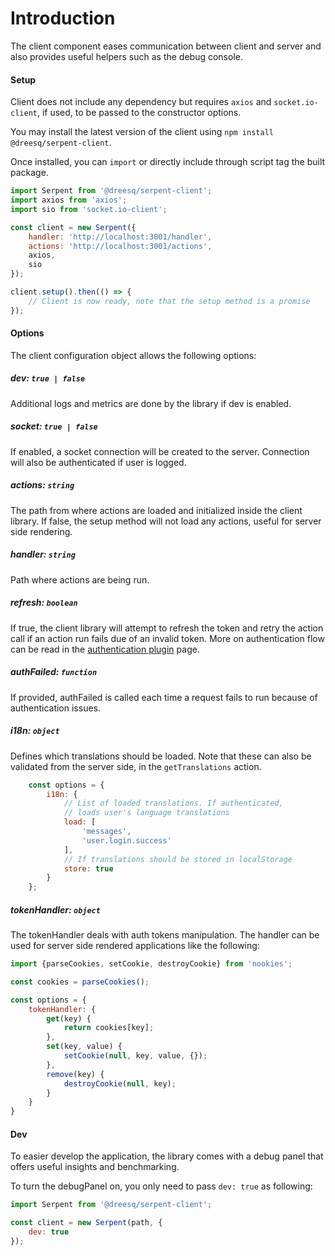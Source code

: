 # Introduction

The client component eases communication between client and server and also provides useful helpers such as the debug console.

#### Setup

Client does not include any dependency but requires `axios` and `socket.io-client`, if used, to be passed to the constructor options.

You may install the latest version of the client using ``npm install @dreesq/serpent-client``.

Once installed, you can ```import``` or directly include through script tag the built package.

```js
import Serpent from '@dreesq/serpent-client';
import axios from 'axios';
import sio from 'socket.io-client';

const client = new Serpent({
    handler: 'http://localhost:3001/handler',
    actions: 'http://localhost:3001/actions',
    axios,
    sio
});

client.setup().then(() => {
    // Client is now ready, note that the setup method is a promise
});
```

#### Options

The client configuration object allows the following options:

##### dev: `true | false`

Additional logs and metrics are done by the library if dev is enabled.

##### socket: `true | false`

If enabled, a socket connection will be created to the server. Connection will also be authenticated if user is logged.

##### actions: `string`

The path from where actions are loaded and initialized inside the client library. If false, the setup method will not load any actions, useful for server side rendering.

##### handler: `string`

Path where actions are being run.

##### refresh: `boolean`

If true, the client library will attempt to refresh the token and retry the action call if an action run fails due of an invalid token. More on authentication flow can be read in the [authentication plugin](/plugins/auth) page.

##### authFailed: `function`

If provided, authFailed is called each time a request fails to run because of authentication issues.

##### i18n: `object`

Defines which translations should be loaded. Note that these can also be validated from the server side, in the ```getTranslations``` action.

```js
    const options = {
        i18n: {
            // List of loaded translations. If authenticated, 
            // loads user's language translations
            load: [ 
                'messages',
                'user.login.success'
            ],
            // If translations should be stored in localStorage
            store: true 
        }
    };
```

##### tokenHandler: `object`

The tokenHandler deals with auth tokens manipulation. The handler can be used for server side rendered applications like the following:

```js
import {parseCookies, setCookie, destroyCookie} from 'nookies';

const cookies = parseCookies();

const options = {
    tokenHandler: {
        get(key) {
            return cookies[key];
        },
        set(key, value) {
            setCookie(null, key, value, {});
        },
        remove(key) {
            destroyCookie(null, key);
        }
    }
}
```

#### Dev

To easier develop the application, the library comes with a debug panel that offers useful insights and benchmarking.

To turn the debugPanel on, you only need to pass ```dev: true``` as following:

```js
import Serpent from '@dreesq/serpent-client';

const client = new Serpent(path, {
    dev: true
});
```
